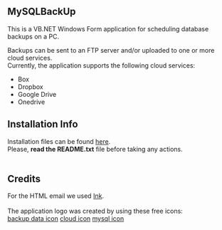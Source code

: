 ## **MySQLBackUp** ##

This is a VB.NET Windows Form application for scheduling database backups on a PC.

Backups can be sent to an FTP server and/or uploaded to one or more cloud services. <br> Currently, the application supports the following cloud services:<br>
<ul><li>Box<br>
</li><li>Dropbox<br>
</li><li>Google Drive<br>
</li><li>Onedrive</li></ul>

<h2><b>Installation Info</b></h2>

Installation files can be found <a href='https://www.dropbox.com/sh/dfz7yen9pzg7lxv/AAC8SxqcwoOaQVYmSVMLeiBda?dl=0'>here</a>. <br>
Please, <b>read the README.txt</b> file before taking any actions.<br>
<br>
<h2><b>Credits</b></h2>

For the HTML email we used <a href='http://zurb.com/ink/'>Ink</a>.<br>
<br>
The application logo was created by using these free icons:<br>
<a href='https://www.iconfinder.com/icons/175527/backup_data_icon'>backup data icon</a>
<a href='http://simpleicon.com/cloud-10.html'>cloud icon</a>
<a href='https://www.iconfinder.com/icons/167700/mysql_icon'>mysql icon</a>
